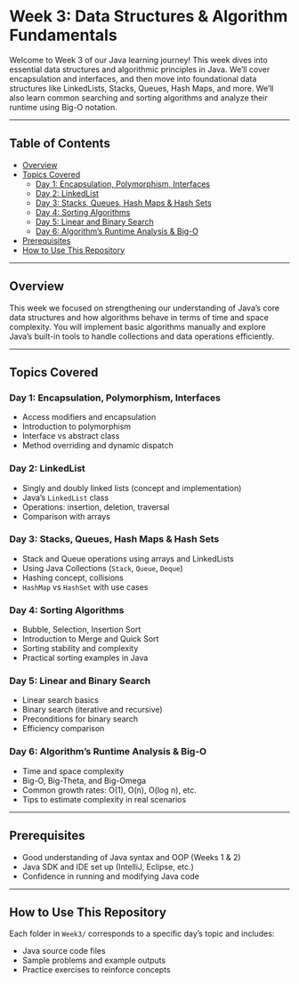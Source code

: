 # Week 3: Data Structures & Algorithm Fundamentals

Welcome to Week 3 of our Java learning journey! This week dives into essential data structures and algorithmic principles in Java. We’ll cover encapsulation and interfaces, and then move into foundational data structures like LinkedLists, Stacks, Queues, Hash Maps, and more. We’ll also learn common searching and sorting algorithms and analyze their runtime using Big-O notation.

---

## Table of Contents

- [Overview](#overview)
- [Topics Covered](#topics-covered)
  - [Day 1: Encapsulation, Polymorphism, Interfaces](#day-1-encapsulation-polymorphism-interfaces)
  - [Day 2: LinkedList](#day-2-linkedlist)
  - [Day 3: Stacks, Queues, Hash Maps & Hash Sets](#day-3-stacks-queues-hash-maps--hash-sets)
  - [Day 4: Sorting Algorithms](#day-4-sorting-algorithms)
  - [Day 5: Linear and Binary Search](#day-5-linear-and-binary-search)
  - [Day 6: Algorithm’s Runtime Analysis & Big-O](#day-6-algorithms-runtime-analysis--big-o)
- [Prerequisites](#prerequisites)
- [How to Use This Repository](#how-to-use-this-repository)
  

---

## Overview

This week we focused on strengthening our understanding of Java’s core data structures and how algorithms behave in terms of time and space complexity. You will implement basic algorithms manually and explore Java’s built-in tools to handle collections and data operations efficiently.

---

## Topics Covered

### Day 1: Encapsulation, Polymorphism, Interfaces
- Access modifiers and encapsulation
- Introduction to polymorphism
- Interface vs abstract class
- Method overriding and dynamic dispatch

### Day 2: LinkedList
- Singly and doubly linked lists (concept and implementation)
- Java’s `LinkedList` class
- Operations: insertion, deletion, traversal
- Comparison with arrays

### Day 3: Stacks, Queues, Hash Maps & Hash Sets
- Stack and Queue operations using arrays and LinkedLists
- Using Java Collections (`Stack`, `Queue`, `Deque`)
- Hashing concept, collisions
- `HashMap` vs `HashSet` with use cases

### Day 4: Sorting Algorithms
- Bubble, Selection, Insertion Sort
- Introduction to Merge and Quick Sort
- Sorting stability and complexity
- Practical sorting examples in Java

### Day 5: Linear and Binary Search
- Linear search basics
- Binary search (iterative and recursive)
- Preconditions for binary search
- Efficiency comparison

### Day 6: Algorithm’s Runtime Analysis & Big-O
- Time and space complexity
- Big-O, Big-Theta, and Big-Omega
- Common growth rates: O(1), O(n), O(log n), etc.
- Tips to estimate complexity in real scenarios

---

## Prerequisites

- Good understanding of Java syntax and OOP (Weeks 1 & 2)
- Java SDK and IDE set up (IntelliJ, Eclipse, etc.)
- Confidence in running and modifying Java code

---

## How to Use This Repository

Each folder in `Week3/` corresponds to a specific day’s topic and includes:
- Java source code files
- Sample problems and example outputs
- Practice exercises to reinforce concepts


